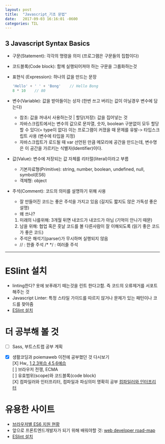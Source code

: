 ```yaml
---
layout: post
title:  "Javascript_기초 문법"
date:   2017-09-03 16:16:01 -0600
categories: TIL
---
```


## 3 Javascript Syntax Basics

- 구문(Statement): 각각의 명령을 의미 (프로그램은 구문들의 집합이다)
- 코드블록(Code block): 함께 실행되어져야 하는 구문을 그룹화하는것
- 표현식 (Expression): 하나의 값을 만드는 문장
    ```javascript
    'Hello' + ' ' + 'Bong'    // Hello Bong
    8 * 10    // 80
    ```
- 변수(Variable): 값을 받아들이는 상자 (한번 쓰고 버리는 값이 아닐경우 변수에 담는다)
    - 참조: 값을 꺼내서 사용하는것 | 할당(저장): 값을 집어넣는 것
    - 자바스크립트에서는 변수의 값으로 문자열, 숫자, boolean 구분없이 모두 할당할 수 있다(= type이 없다)
    이는 프로그램이 커졌을 때 문제를 유발-> 타입스크립트 사용 (변수에 타입을 지정)
    - 자바스크립트가 로드될 때 var 선언된 만큼 메모리에 공간을 만드는데, 변수명은 이 공간을 가르키는 식별자(Identifier)이다.
- 값(Value): 변수에 저장되는 값 자체를 리터럴(literal)이라고 부름
    - 기본자료형(Primitive): string, number, boolean, undefined, null, symbol(ES6)
    - 객체형: object
- 주석(Comment): 코드의 의미를 설명하기 위해 사용
    - 잘 만들어진 코드는 좋은 주석을 가지고 있음 (길지도 짧지도 않은 가독성 좋은 설명)
    - 왜 쓰나?     

	1. 미래의 나를위해: 3개월 뒤면 내코드가 내코드가 아님 (기억이 안나기 때문)
	2. 남을 위해: 협업 혹은 훗날 코드를 볼 다른사람이 잘 이해되도록 (읽기 좋은 코드가 좋은 코드)

    - 주석은 해석기(parser)가 무시하며 실행되지 않음
    -  // : 한줄 주석  /* */ : 여러줄 주석


__________

# ESlint 설치

- linting한다? 옷에 보푸래기 떼는것을 린트 한다고함. 즉 코드의 오류제거를 서포트해주는 것
- Javascript Linter: 특정 스타일 가이드를 따르지 않거나 문제가 있는 패턴이나 코드를 찾아줌
- [ESlint 설치](http://poiemaweb.com/eslint)


# 더 공부해 볼 것

- [ ] Sass, 부트스트랩 공부 계획  
- [X] 생활코딩과 poiemaweb 이전에 공부했던 것 다시보기   
[X] Hw_ [1,2,3복습 4,5,6예습](http://poiemaweb.com/)  
[ ] 브라우저 전쟁, ECMA  
[ ] 유효범위(scope)와 코드블록(code block)  
[X] 컴파일러와 인터프리터, 컴파일과 파싱의미 명확히 공부   [컴파일러와 인터프리터](#)  


# 유용한 사이트

- [브라우저별 ES6 지원 현황](https://kangax.github.io/compat-table/es6/)
- 앞으로 프론트엔드개발자가 되기 위해 배워야할 것:   [web developer road-map](https://github.com/kamranahmedse/developer-roadmap)
- [ESlint 설치](http://poiemaweb.com/eslint)
